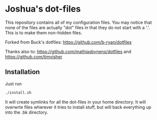 # Joshua's dot-files

This repository contains all of my configuration files. You may notice
that none of the files are actually "dot" files in that they do not
start with a '.'. This is to make them non-hidden files.

Forked from Buck's dotfiles: https://github.com/b-ryan/dotfiles

Thanks also to: https://github.com/mathiasbynens/dotfiles and https://github.com/timvisher

## Installation

Just run

```bash
./install.sh
```

It will create symlinks for all the dot-files in your home directory. It will
overwrte files wherever it tries to install stuff, but will back everything
up into the .bk directory.
